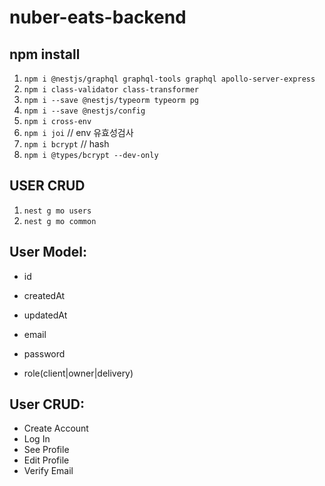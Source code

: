 # nuber-eats-backend

## npm install 
1. `npm i @nestjs/graphql graphql-tools graphql apollo-server-express`
2. `npm i class-validator class-transformer`
3. `npm i --save @nestjs/typeorm typeorm pg`
4. `npm i --save @nestjs/config`
5. `npm i cross-env`
6. `npm i joi` // env 유효성검사 
6. `npm i bcrypt` // hash
6. `npm i @types/bcrypt --dev-only`

## USER CRUD
1. `nest g mo users` 
2. `nest g mo common` 



## User Model:

- id
- createdAt
- updatedAt

- email
- password
- role(client|owner|delivery)

## User CRUD:

- Create Account
- Log In
- See Profile
- Edit Profile
- Verify Email